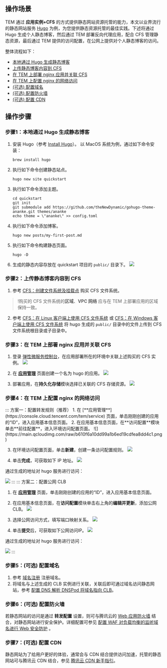 ## 操作场景

TEM 通过 **应用实例+CFS** 的方式提供静态网站资源托管的能力，本文以业界流行的静态网站服务 [Hugo](https://gohugo.io/) 为例，为您提供静态资源托管的最佳实践。下述将通过 Hugo 生成个人静态博客，然后通过 TEM 部署反向代理应用，配合 CFS 管理静态资源，最后通过 TEM 提供的访问配置，在公网上提供对个人静态博客的访问。

整体流程如下：
<dx-steps>
- [本地通过 Hugo 生成静态博客](#step1)
- [上传静态博客内容到 CFS](#step2)
- [在 TEM 上部署 nginx 应用并关联 CFS](#step3)
- [在 TEM 上配置 nginx 的网络访问](#step4)
- [(可选) 配置域名](#step5)
- [(可选) 配置防火墙](#step6)
- [(可选) 配置 CDN](#step7)
</dx-steps>


## 操作步骤

### 步骤1：本地通过 Hugo 生成静态博客[](id:step1)

1. 安装 Hugo（参考 [Install Hugo](https://gohugo.io/getting-started/installing/)）。
   以 MacOS 系统为例，通过如下命令安装：
   ```
   brew install hugo
   ```

2. 执行如下命令创建静态站点。
   ```
   hugo new site quickstart
   ```

3. 执行如下命令添加主题。
   ```
   cd quickstart
   git init
   git submodule add https://github.com/theNewDynamic/gohugo-theme-ananke.git themes/ananke
   echo theme = \"ananke\" >> config.toml
   ```

4. 执行如下命令添加博客。
   ```
   hugo new posts/my-first-post.md
   ```

5. 执行如下命令构建静态页面。
   ```
   hugo -D
   ```

6. 生成的静态内容存放在 quickstart 项目的 `public/` 目录下。
   ![](https://main.qcloudimg.com/raw/1719df20926f87db5edd93d32dbde0fd.png)


### 步骤2：上传静态博客内容到 CFS[](id:step2)

1. 参考 [CFS：创建文件系统及挂载点](https://cloud.tencent.com/document/product/582/9132) 购买 CFS 文件系统。
>!购买的 CFS 文件系统的**区域**、**VPC 网络** 应与在 TEM 上部署应用的区域保持一致。

2. 参考 [CFS：在 Linux 客户端上使用 CFS 文件系统](https://cloud.tencent.com/document/product/582/11523) 或 [CFS：在 Windows 客户端上使用 CFS 文件系统](https://cloud.tencent.com/document/product/582/11524) 将 hugo 生成的 `public/` 目录中的文件上传到 CFS 文件系统根目录或子目录中。

### 步骤3：在 TEM 上部署 nginx 应用并关联 CFS[](id:step3)

1. 登录 [弹性微服务控制台](https://console.cloud.tencent.com/tem)，在应用部署所在的环境中关联上述购买的 CFS 实例。
![](https://main.qcloudimg.com/raw/fe672760aa89259bccbc6bc20900ba9e.png)

2. 在 [**应用管理**](https://console.cloud.tencent.com/tem) 页面创建一个名为 hugo 的应用。
![](https://main.qcloudimg.com/raw/103fb2378637edb06f7176915b41fbe6.png)

3. 部署应用，在**持久化存储**模块选择已关联的 CFS 存储资源。
![](https://main.qcloudimg.com/raw/a334d65a7911d0af5b902afeb90701b1.png)


### 步骤4：在 TEM 上配置 nginx 的网络访问[](id:step4)
<dx-tabs>
::: 方案一：配置转发规则（推荐）
1. 在 [**应用管理**](https://console.cloud.tencent.com/tem/service) 页面，单击刚刚创建的应用的“ID”，进入应用基本信息页面。
2. 在应用基本信息页面，在**访问配置**模块单击**前往配置**，进入环境访问配置页面。
![](https://main.qcloudimg.com/raw/b610f6a10dd99a1b6ed19cdfea8dd4c1.png)


3. 在环境访问配置页面，单击**新建**，创建一条访问配置规则。
![](https://main.qcloudimg.com/raw/71712aca2a517dc8b22dc0d263ed32f4.png)


4. 单击**完成**，可获取如下 IP 地址。
![](https://main.qcloudimg.com/raw/9ac2b74dceacde3206e695c5a341d060.png)

通过生成的地址对 hugo 服务进行访问：

![](https://main.qcloudimg.com/raw/9b76fee79a65e46760235629b05f244f.png)
:::
::: 方案二：配置公网 CLB
1. 在 [**应用管理**](https://console.cloud.tencent.com/tem/service) 页面，单击刚刚创建的应用的“ID”，进入应用基本信息页面。
2. 在应用基本信息页面，在**访问配置**模块单击右上角的**编辑并更新**，添加公网 CLB。
![](https://main.qcloudimg.com/raw/14f45f7bf0e479e7c844b1bd28b1a3a5.png)

3. 选择公网访问方式，填写端口映射关系。
![](https://main.qcloudimg.com/raw/61fae73eed90ddd61974642020cc899c.png)

4. 单击**提交**后，可获取如下公网访问IP。
![](https://main.qcloudimg.com/raw/3b68e0158d09f2d5d86dea2a25c2ad86.png)

通过生成的地址对 hugo 服务进行访问：

![](https://main.qcloudimg.com/raw/fceeebcacde7f9b68a726d7777b8ca90.png)
:::
</dx-tabs>


### 步骤5：(可选) 配置域名[](id:step5)

1. 参考 [域名注册](https://cloud.tencent.com/document/product/242/9595) 注册域名。
2. 将域名与上述生成的 CLB 实例进行关联，关联后即可通过域名访问静态网站，参考 [配置 DNS 解析 DNSPod 将域名指向 CLB](https://cloud.tencent.com/document/product/214/8975#.E6.96.B9.E6.B3.95.E4.BA.8C.EF.BC.9A.E9.85.8D.E7.BD.AE-dns-.E8.A7.A3.E6.9E.90-dnspod-.E5.B0.86.E5.9F.9F.E5.90.8D.E6.8C.87.E5.90.91-clb)。

### 步骤6：(可选) 配置防火墙[](id:step6)

若静态网站的访问是通过 **转发配置** 设置，则可与腾讯云的 [Web 应用防火墙](https://cloud.tencent.com/product/waf) 结合，对静态网站进行安全保护。详细配置可参见 [配置 WAF 对负载均衡的监听域名进行 Web 安全防护](https://cloud.tencent.com/document/product/214/49031) 。

### 步骤7：(可选) 配置 CDN[](id:step7)

静态网站为了给用户更好的体验，通常会与 CDN 结合提供访问加速，托管的静态网站可与腾讯云 CDN 结合，参见 [腾讯云 CDN 新手指引](https://cloud.tencent.com/document/product/228/43827)。
